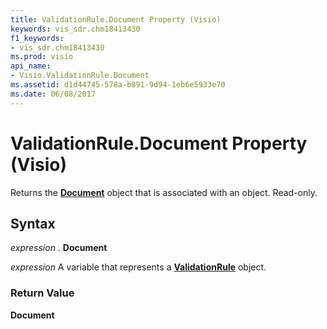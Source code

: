 ```yaml
---
title: ValidationRule.Document Property (Visio)
keywords: vis_sdr.chm18413430
f1_keywords:
- vis_sdr.chm18413430
ms.prod: visio
api_name:
- Visio.ValidationRule.Document
ms.assetid: d1d44745-578a-b891-9d94-1eb6e5933e70
ms.date: 06/08/2017
---
```



# ValidationRule.Document Property (Visio)

Returns the  **[Document](Visio.Document.md)** object that is associated with an object. Read-only.


## Syntax

 _expression_ . **Document**

 _expression_ A variable that represents a **[ValidationRule](Visio.ValidationRule.md)** object.


### Return Value

 **Document**


